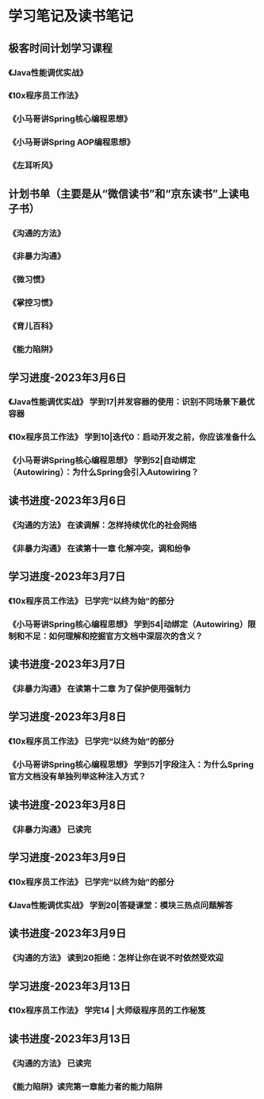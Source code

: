 # 学习笔记及读书笔记
## 极客时间计划学习课程
### 《Java性能调优实战》
### 《10x程序员工作法》
### 《小马哥讲Spring核心编程思想》
### 《小马哥讲Spring AOP编程思想》
### 《左耳听风》
## 计划书单（主要是从“微信读书”和“京东读书”上读电子书）
### 《沟通的方法》
### 《非暴力沟通》
### 《微习惯》
### 《掌控习惯》
### 《育儿百科》
### 《能力陷阱》

## 学习进度-2023年3月6日
### 《Java性能调优实战》 学到17|并发容器的使用：识别不同场景下最优容器
### 《10x程序员工作法》 学到10|迭代0：启动开发之前，你应该准备什么
### 《小马哥讲Spring核心编程思想》 学到52|自动绑定（Autowiring）：为什么Spring会引入Autowiring？

## 读书进度-2023年3月6日
### 《沟通的方法》 在读调解：怎样持续优化的社会网络
### 《非暴力沟通》 在读第十一章 化解冲突，调和纷争

## 学习进度-2023年3月7日
### 《10x程序员工作法》 已学完“以终为始”的部分
### 《小马哥讲Spring核心编程思想》 学到54|动绑定（Autowiring）限制和不足：如何理解和挖掘官方文档中深层次的含义？

## 读书进度-2023年3月7日

### 《非暴力沟通》 在读第十二章 为了保护使用强制力

## 学习进度-2023年3月8日
### 《10x程序员工作法》 已学完“以终为始”的部分
### 《小马哥讲Spring核心编程思想》 学到57|字段注入：为什么Spring官方文档没有单独列举这种注入方式？

## 读书进度-2023年3月8日
### 《非暴力沟通》 已读完

## 学习进度-2023年3月9日
### 《10x程序员工作法》 已学完“以终为始”的部分
### 《Java性能调优实战》 学到20|答疑课堂：模块三热点问题解答

## 读书进度-2023年3月9日
### 《沟通的方法》 读到20拒绝：怎样让你在说不时依然受欢迎

## 学习进度-2023年3月13日
### 《10x程序员工作法》 学完14 | 大师级程序员的工作秘笈

## 读书进度-2023年3月13日
### 《沟通的方法》 已读完
### 《能力陷阱》读完第一章能力者的能力陷阱